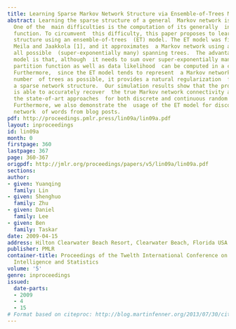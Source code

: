 ```yaml
---
title: Learning Sparse Markov Network Structure via Ensemble-of-Trees Models
abstract: Learning the sparse structure of a general  Markov network is a hard problem.
  One of the  main difficulties is the computation of its generally  intractable partition
  function. To circumvent  this difficulty, this paper proposes to learn  the network
  structure using an ensemble-of-trees  (ET) model. The ET model was first introduced  by
  Meila and Jaakkola [1], and it approximates  a Markov network using a mixture of
  all possible  (super-exponentially many) spanning trees.  The advantage of the ET
  model is that, although  it needs to sum over super-exponentially many  trees, its
  partition function as well as data likelihood  can be computed in a closed form.
  Furthermore,  since the ET model tends to represent  a Markov network using as small
  number  of trees as possible, it provides a natural regularization  for finding
  a sparse network structure.  Our simulation results show that the proposed  ET approach
  is able to accurately recover  the true Markov network connectivity and significantly  outperform
  the state-of-art approaches  for both discrete and continuous random variable  networks.
  Furthermore, we also demonstrate the  usage of the ET model for discovering the
  network  of words from blog posts.
pdf: http://proceedings.pmlr.press/lin09a/lin09a.pdf
layout: inproceedings
id: lin09a
month: 0
firstpage: 360
lastpage: 367
page: 360-367
origpdf: http://jmlr.org/proceedings/papers/v5/lin09a/lin09a.pdf
sections: 
author:
- given: Yuanqing
  family: Lin
- given: Shenghuo
  family: Zhu
- given: Daniel
  family: Lee
- given: Ben
  family: Taskar
date: 2009-04-15
address: Hilton Clearwater Beach Resort, Clearwater Beach, Florida USA
publisher: PMLR
container-title: Proceedings of the Twelth International Conference on Artificial
  Intelligence and Statistics
volume: '5'
genre: inproceedings
issued:
  date-parts:
  - 2009
  - 4
  - 15
# Format based on citeproc: http://blog.martinfenner.org/2013/07/30/citeproc-yaml-for-bibliographies/
---
```


